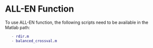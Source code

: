 # ALL-EN Function
To use ALL-EN function, the following scripts need to be available in the Matlab path:
```matlab
   - rdir.m
   - balanced_crossval.m
   

```
